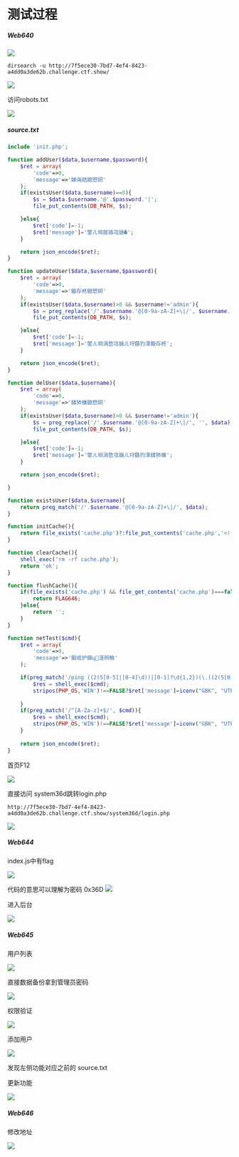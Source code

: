 # 测试过程
##### Web640
![](attachments/Pasted%20image%2020230807150903.png)




`dirsearch -u http://7f5ece30-7bd7-4ef4-8423-a4dd0a3de62b.challenge.ctf.show/`

![](attachments/Pasted%20image%2020230807151454.png)

访问robots.txt

![](attachments/Pasted%20image%2020230807151447.png)

##### source.txt
```php
include 'init.php';

function addUser($data,$username,$password){
	$ret = array(
		'code'=>0,
		'message'=>'娣诲姞鎴愬姛'
	);
	if(existsUser($data,$username)==0){
		$s = $data.$username.'@'.$password.'|';
		file_put_contents(DB_PATH, $s);

	}else{
		$ret['code']=-1;
		$ret['message']='鐢ㄦ埛宸插瓨鍦�';
	}

	return json_encode($ret);
}

function updateUser($data,$username,$password){
	$ret = array(
		'code'=>0,
		'message'=>'鏇存柊鎴愬姛'
	);
	if(existsUser($data,$username)>0 && $username!='admin'){
		$s = preg_replace('/'.$username.'@[0-9a-zA-Z]+\|/', $username.'@'.$password.'|', $data);
		file_put_contents(DB_PATH, $s);

	}else{
		$ret['code']=-1;
		$ret['message']='鐢ㄦ埛涓嶅瓨鍦ㄦ垨鏃犳潈鏇存柊';
	}

	return json_encode($ret);
}

function delUser($data,$username){
	$ret = array(
		'code'=>0,
		'message'=>'鍒犻櫎鎴愬姛'
	);
	if(existsUser($data,$username)>0 && $username!='admin'){
		$s = preg_replace('/'.$username.'@[0-9a-zA-Z]+\|/', '', $data);
		file_put_contents(DB_PATH, $s);

	}else{
		$ret['code']=-1;
		$ret['message']='鐢ㄦ埛涓嶅瓨鍦ㄦ垨鏃犳潈鍒犻櫎';
	}

	return json_encode($ret);

}

function existsUser($data,$username){
	return preg_match('/'.$username.'@[0-9a-zA-Z]+\|/', $data);
}

function initCache(){
	return file_exists('cache.php')?:file_put_contents('cache.php','<!-- ctfshow-web-cache -->');
}

function clearCache(){
	shell_exec('rm -rf cache.php');
	return 'ok';
}

function flushCache(){
	if(file_exists('cache.php') && file_get_contents('cache.php')===false){
		return FLAG646;
	}else{
		return '';
	}
}

function netTest($cmd){
	$ret = array(
		'code'=>0,
		'message'=>'鍛戒护鎵ц澶辫触'
	);

	if(preg_match('/ping ((2(5[0-5]|[0-4]\d))|[0-1]?\d{1,2})(\.((2(5[0-5]|[0-4]\d))|[0-1]?\d{1,2})){3}/', $cmd)){
		$res = shell_exec($cmd);
		stripos(PHP_OS,'WIN')!==FALSE?$ret['message']=iconv("GBK", "UTF-8", $res):$ret['message']=$res;
		
	}
	if(preg_match('/^[A-Za-z]+$/', $cmd)){
		$res = shell_exec($cmd);
		stripos(PHP_OS,'WIN')!==FALSE?$ret['message']=iconv("GBK", "UTF-8", $res):$ret['message']=$res;
	}
	
	return json_encode($ret);
}
```

首页F12

![](attachments/Pasted%20image%2020230807152738.png)

直接访问 system36d跳转login.php

`http://7f5ece30-7bd7-4ef4-8423-a4dd0a3de62b.challenge.ctf.show/system36d/login.php`

![](attachments/Pasted%20image%2020230807153308.png)

##### Web644
index.js中有flag

![](attachments/Pasted%20image%2020230807153734.png)

代码的意思可以理解为密码 0x36D
![](attachments/Pasted%20image%2020230807154059.png)

进入后台

![](attachments/Pasted%20image%2020230807154340.png)

##### Web645
用户列表

![](attachments/Pasted%20image%2020230807154406.png)

直接数据备份拿到管理员密码

![](attachments/Pasted%20image%2020230807154525.png)

权限验证

![](attachments/Pasted%20image%2020230807154642.png)

添加用户

![](attachments/Pasted%20image%2020230807155321.png)

发现左侧功能对应之前的 source.txt

更新功能

![](attachments/Pasted%20image%2020230807155821.png)

##### Web646
修改地址

![](attachments/Pasted%20image%2020230807160157.png)